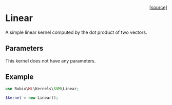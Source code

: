 <span style="float:right;"><a href="https://github.com/RubixML/ML/blob/master/src/Kernels/SVM/Linear.php">[source]</a></span>

# Linear
A simple linear kernel computed by the dot product of two vectors.

## Parameters
This kernel does not have any parameters.

## Example
```php
use Rubix\ML\Kernels\SVM\Linear;

$kernel = new Linear();
```
